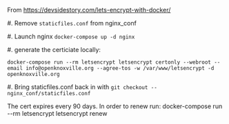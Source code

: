 From https://devsidestory.com/lets-encrypt-with-docker/

#. Remove `staticfiles.conf` from nginx_conf

#. Launch nginx `docker-compose up -d nginx`

#. generate the certiciate locally:

```
docker-compose run --rm letsencrypt letsencrypt certonly --webroot --email info@openknoxville.org --agree-tos -w /var/www/letsencrypt -d openknoxville.org
```

#. Bring staticfiles.conf back in with `git checkout -- nginx_conf/staticfiles.conf`


The cert expires every 90 days.  In order to renew run:
docker-compose run --rm letsencrypt letsencrypt renew